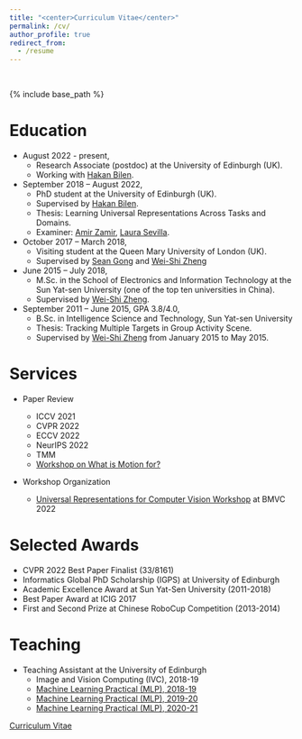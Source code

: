 ```yaml
---
title: "<center>Curriculum Vitae</center>"
permalink: /cv/
author_profile: true
redirect_from:
  - /resume
---
```


<br />

{% include base_path %}



Education
======
* August 2022 - present,
  * Research Associate (postdoc) at the University of Edinburgh (UK).
  * Working with [Hakan Bilen](http://homepages.inf.ed.ac.uk/hbilen/index.html).
* September 2018 – August 2022, 
  * PhD student at the University of Edinburgh (UK).
  * Supervised by [Hakan Bilen](http://homepages.inf.ed.ac.uk/hbilen/index.html).
  * Thesis: Learning Universal Representations Across Tasks and Domains.
  * Examiner: [Amir Zamir](https://vilab.epfl.ch/zamir/), [Laura Sevilla](https://laurasevilla.me).
* October 2017 – March 2018, 
  * Visiting student at the Queen Mary University of London (UK).
  * Supervised by [Sean Gong](http://www.eecs.qmul.ac.uk/~sgg/) and [Wei-Shi Zheng](http://www.isee-ai.cn/~zhwshi/index.html)
* June 2015 – July 2018,
  * M.Sc. in the School of Electronics and Information Technology at the Sun Yat-sen University (one of the top ten universities in China). 
  * Supervised by [Wei-Shi Zheng](http://www.isee-ai.cn/~zhwshi/index.html).
* September 2011 – June 2015,  GPA 3.8/4.0,
  * B.Sc. in Intelligence Science and Technology, Sun Yat-sen University
  * Thesis: Tracking Multiple Targets in Group Activity Scene.
  * Supervised by [Wei-Shi Zheng](http://www.isee-ai.cn/~zhwshi/index.html) from January 2015 to May 2015.

Services
======
* Paper Review
  * ICCV 2021
  * CVPR 2022 
  * ECCV 2022 
  * NeurIPS 2022
  * TMM
  * [Workshop on What is Motion for?](https://what-is-motion-for.github.io)

* Workshop Organization
  * [Universal Representations for Computer Vision Workshop](https://sites.google.com/view/universalrepresentations) at BMVC 2022

Selected Awards
======
* CVPR 2022 Best Paper Finalist (33/8161)
* Informatics Global PhD Scholarship (IGPS) at University of Edinburgh
* Academic Excellence Award at Sun Yat-Sen University (2011-2018)
* Best Paper Award at ICIG 2017
* First and Second Prize at Chinese RoboCup Competition (2013-2014)


Teaching
======
* Teaching Assistant at the University of Edinburgh
  * Image and Vision Computing (IVC), 2018-19
  * [Machine Learning Practical (MLP), 2018-19](http://www.inf.ed.ac.uk/teaching/courses/mlp/index-2018.html)
  * [Machine Learning Practical (MLP), 2019-20](http://www.inf.ed.ac.uk/teaching/courses/mlp/index-2019.html)
  * [Machine Learning Practical (MLP), 2020-21](http://www.inf.ed.ac.uk/teaching/courses/mlp/index-2019.html)

[Curriculum Vitae](https://WeiHongLee.github.io/CV/CV.pdf)

